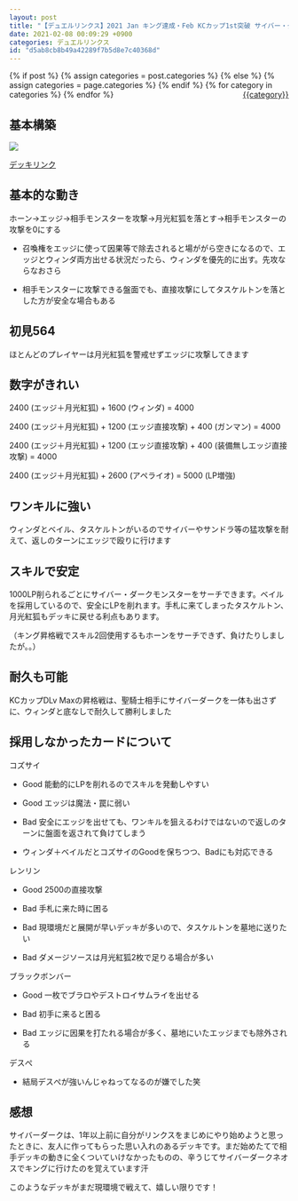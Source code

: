 ```yaml
---
layout: post
title: "【デュエルリンクス】2021 Jan キング達成・Feb KCカップ1st突破 サイバー・ダーク"
date: 2021-02-08 00:09:29 +0900
categories: デュエルリンクス
id: "d5ab8cb8b49a42289f7b5d8e7c40368d"
---
```

{% if post %}
{% assign categories = post.categories %}
{% else %}
{% assign categories = page.categories %}
{% endif %}
{% for category in categories %}
<a href="{{site.baseurl}}/categories/#{{category|slugize}}" style="float: right; margin-left: 4px;">{{category}}</a>
{% endfor %}
<br>
## 基本構築

![]({{site.baseurl}}\assets/d5ab8cb8b49a42289f7b5d8e7c40368d/cyberdark.png)

[デッキリンク](https://duellinks.konami.net/att/01bd46f769945fdfac0ecc58aff7a423d11970005b)

## 基本的な動き

ホーン→エッジ→相手モンスターを攻撃→月光紅狐を落とす→相手モンスターの攻撃を0にする

- 召喚権をエッジに使って因果等で除去されると場ががら空きになるので、エッジとウィンダ両方出せる状況だったら、ウィンダを優先的に出す。先攻ならなおさら

- 相手モンスターに攻撃できる盤面でも、直接攻撃にしてタスケルトンを落とした方が安全な場合もある

## 初見564

ほとんどのプレイヤーは月光紅狐を警戒せずエッジに攻撃してきます

## 数字がきれい

2400 (エッジ＋月光紅狐) + 1600 (ウィンダ) = 4000

2400 (エッジ＋月光紅狐) + 1200 (エッジ直接攻撃) + 400 (ガンマン) = 4000

2400 (エッジ＋月光紅狐) + 1200 (エッジ直接攻撃) + 400 (装備無しエッジ直接攻撃) = 4000

2400 (エッジ＋月光紅狐) + 2600 (アペライオ) = 5000 (LP増強)

## ワンキルに強い

ウィンダとベイル、タスケルトンがいるのでサイバーやサンドラ等の猛攻撃を耐えて、返しのターンにエッジで殴りに行けます

## スキルで安定

1000LP削られるごとにサイバー・ダークモンスターをサーチできます。ベイルを採用しているので、安全にLPを削れます。手札に来てしまったタスケルトン、月光紅狐もデッキに戻せる利点もあります。

（キング昇格戦でスキル2回使用するもホーンをサーチできず、負けたりしましたが。。）

## 耐久も可能

KCカップDLv Maxの昇格戦は、聖騎士相手にサイバーダークを一体も出さずに、ウィンダと底なしで耐久して勝利しました



## 採用しなかったカードについて

コズサイ

- Good 能動的にLPを削れるのでスキルを発動しやすい

- Good エッジは魔法・罠に弱い

- Bad 安全にエッジを出せても、ワンキルを狙えるわけではないので返しのターンに盤面を返されて負けてしまう

- ウィンダ＋ベイルだとコズサイのGoodを保ちつつ、Badにも対応できる

レンリン

- Good 2500の直接攻撃

- Bad 手札に来た時に困る

- Bad 現環境だと展開が早いデッキが多いので、タスケルトンを墓地に送りたい

- Bad ダメージソースは月光紅狐2枚で足りる場合が多い

ブラックボンバー

- Good 一枚でブラロやデストロイサムライを出せる

- Bad 初手に来ると困る

- Bad エッジに因果を打たれる場合が多く、墓地にいたエッジまでも除外される

デスぺ

- 結局デスぺが強いんじゃねってなるのが嫌でした笑

## 感想

サイバーダークは、1年以上前に自分がリンクスをまじめにやり始めようと思ったときに、友人に作ってもらった思い入れのあるデッキです。まだ始めたてで相手デッキの動きに全くついていけなかったものの、辛うじてサイバーダークネオスでキングに行けたのを覚えています汗

このようなデッキがまだ現環境で戦えて、嬉しい限りです！



